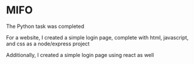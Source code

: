 # MIFO

The Python task was completed

For a website, I created a simple login page, complete with html, javascript, and css as a node/express project

Additionally, I created a simple login page using react as well
